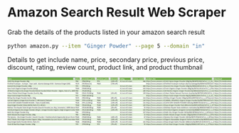 # Amazon Search Result Web Scraper

Grab the details of the products listed in your amazon search result

```bash
python amazon.py --item "Ginger Powder" --page 5 --domain "in"
```

Details to get include name, price, secondary price, previous price, discount, rating, review count, product link, and product thumbnail

![Screenshot](img/Screenshot.PNG)

